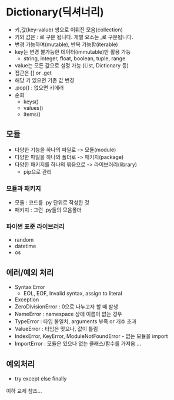 # Dictionary(딕셔너리)
- 키,값(key-value) 쌍으로 이뤄진 모음(collection)
- 키와 값은 : 로 구분 됩니다. 개별 요소는 ,로 구분됩니다.
- 변경 가능하며(mutable), 반복 가능함(iterable)
- key는 변경 불가능한 데이터(immutable)만 활용 가능
  - string, integer, float, boolean, tuple, range
- value는 모든 값으로 설정 가능 (List, Dictionary 등)
- 접근은 [] or .get
- 해당 키 있으면 기존 값 변경
- .pop() : 없으면 키에러
- 순회
  - keys()
  - values()
  - items()

## 모듈
- 다양한 기능을 하나의 파일로 -> 모듈(module)
- 다양한 파일을 하나의 폴더로 -> 패키지(package)
- 다양한 패키지를 하나의 묶음으로 -> 라이브러리(library)
  - pip으로 관리

### 모듈과 패키지
- 모듈 : 코드를 .py 단위로 작성한 것
- 패키지 : 그런 .py들의 모음폴더

### 파이썬 표준 라이브러리
- random
- datetime
- os

## 에러/예외 처리
- Syntax Error
  - EOL, EOF, Invalid syntax, assign to literal
- Exception
- ZeroDivisionError : 0으로 나누고자 할 때 발생
- NameError : namespace 상에 이름이 없는 경우
- TypeError : 타입 불일치, arguments 부족 or 개수 초과
- ValueError : 타입은 맞으나, 값이 틀림
- IndexError, KeyError, ModuleNotFoundError - 없는 모듈을 import
- ImportError : 모듈은 있으나 없는 클래스/함수를 가져옴
...

## 예외처리
- try except else finally

이하 교제 참조...